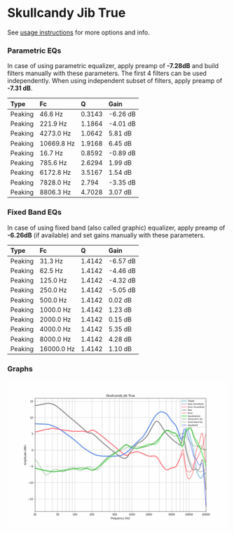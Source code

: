 # Skullcandy Jib True
See [usage instructions](https://github.com/jaakkopasanen/AutoEq#usage) for more options and info.

### Parametric EQs
In case of using parametric equalizer, apply preamp of **-7.28dB** and build filters manually
with these parameters. The first 4 filters can be used independently.
When using independent subset of filters, apply preamp of **-7.31 dB**.

| Type    | Fc         |      Q | Gain     |
|:--------|:-----------|:-------|:---------|
| Peaking | 46.6 Hz    | 0.3143 | -6.26 dB |
| Peaking | 221.9 Hz   | 1.1864 | -4.01 dB |
| Peaking | 4273.0 Hz  | 1.0642 | 5.81 dB  |
| Peaking | 10669.8 Hz | 1.9168 | 6.45 dB  |
| Peaking | 16.7 Hz    | 0.8592 | -0.89 dB |
| Peaking | 785.6 Hz   | 2.6294 | 1.99 dB  |
| Peaking | 6172.8 Hz  | 3.5167 | 1.54 dB  |
| Peaking | 7828.0 Hz  | 2.794  | -3.35 dB |
| Peaking | 8806.3 Hz  | 4.7028 | 3.07 dB  |

### Fixed Band EQs
In case of using fixed band (also called graphic) equalizer, apply preamp of **-6.26dB**
(if available) and set gains manually with these parameters.

| Type    | Fc         |      Q | Gain     |
|:--------|:-----------|:-------|:---------|
| Peaking | 31.3 Hz    | 1.4142 | -6.57 dB |
| Peaking | 62.5 Hz    | 1.4142 | -4.46 dB |
| Peaking | 125.0 Hz   | 1.4142 | -4.32 dB |
| Peaking | 250.0 Hz   | 1.4142 | -5.05 dB |
| Peaking | 500.0 Hz   | 1.4142 | 0.02 dB  |
| Peaking | 1000.0 Hz  | 1.4142 | 1.23 dB  |
| Peaking | 2000.0 Hz  | 1.4142 | 0.15 dB  |
| Peaking | 4000.0 Hz  | 1.4142 | 5.35 dB  |
| Peaking | 8000.0 Hz  | 1.4142 | 4.28 dB  |
| Peaking | 16000.0 Hz | 1.4142 | 1.10 dB  |

### Graphs
![](./Skullcandy%20Jib%20True.png)